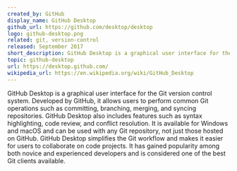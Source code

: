 ```yaml
---
created_by: GitHub
display_name: GitHub Desktop
github_url: https://github.com/desktop/desktop
logo: github-desktop.png
related: git, version-control
released: September 2017
short_description: GitHub Desktop is a graphical user interface for the Git version control system.
topic: github-desktop
url: https://desktop.github.com/
wikipedia_url: https://en.wikipedia.org/wiki/GitHub_Desktop
---
```

GitHub Desktop is a graphical user interface for the Git version control system. Developed by GitHub, it allows users to perform common Git operations such as committing, branching, merging, and syncing repositories. GitHub Desktop also includes features such as syntax highlighting, code review, and conflict resolution. It is available for Windows and macOS and can be used with any Git repository, not just those hosted on GitHub. GitHub Desktop simplifies the Git workflow and makes it easier for users to collaborate on code projects. It has gained popularity among both novice and experienced developers and is considered one of the best Git clients available.
